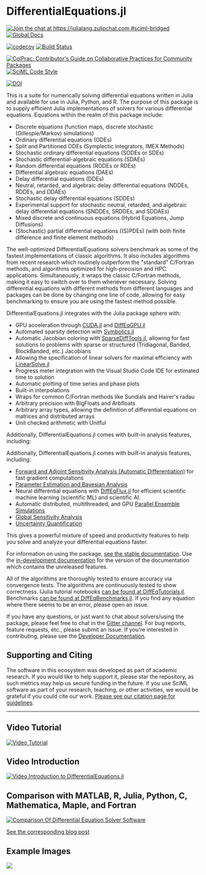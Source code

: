 # DifferentialEquations.jl

[![Join the chat at https://julialang.zulipchat.com #sciml-bridged](https://img.shields.io/static/v1?label=Zulip&message=chat&color=9558b2&labelColor=389826)](https://julialang.zulipchat.com/#narrow/stream/279055-sciml-bridged)
[![Global Docs](https://img.shields.io/badge/docs-SciML-blue.svg)](https://docs.sciml.ai/DiffEqDocs/stable/)

[![codecov](https://codecov.io/gh/SciML/DifferentialEquations.jl/branch/master/graph/badge.svg)](https://codecov.io/gh/SciML/DifferentialEquations.jl)
[![Build Status](https://github.com/SciML/DifferentialEquations.jl/workflows/CI/badge.svg)](https://github.com/SciML/DifferentialEquations.jl/actions?query=workflow%3ACI)

[![ColPrac: Contributor's Guide on Collaborative Practices for Community Packages](https://img.shields.io/badge/ColPrac-Contributor's%20Guide-blueviolet)](https://github.com/SciML/ColPrac)
[![SciML Code Style](https://img.shields.io/static/v1?label=code%20style&message=SciML&color=9558b2&labelColor=389826)](https://github.com/SciML/SciMLStyle)

[![DOI](https://zenodo.org/badge/58516043.svg)](https://zenodo.org/badge/latestdoi/58516043)

This is a suite for numerically solving differential equations written in Julia
and available for use in Julia, Python, and R. The
purpose of this package is to supply efficient Julia implementations of solvers
for various differential equations. Equations within the realm of this package
include:

- Discrete equations (function maps, discrete stochastic (Gillespie/Markov)
  simulations)
- Ordinary differential equations (ODEs)
- Split and Partitioned ODEs (Symplectic integrators, IMEX Methods)
- Stochastic ordinary differential equations (SODEs or SDEs)
- Stochastic differential-algebraic equations (SDAEs)
- Random differential equations (RODEs or RDEs)
- Differential algebraic equations (DAEs)
- Delay differential equations (DDEs)
- Neutral, retarded, and algebraic delay differential equations (NDDEs, RDDEs, and DDAEs)
- Stochastic delay differential equations (SDDEs)
- Experimental support for stochastic neutral, retarded, and algebraic delay differential equations (SNDDEs, SRDDEs, and SDDAEs)
- Mixed discrete and continuous equations (Hybrid Equations, Jump Diffusions)
- (Stochastic) partial differential equations ((S)PDEs) (with both finite
  difference and finite element methods)
  
The well-optimized DifferentialEquations solvers benchmark as some of the fastest
implementations of classic algorithms. It also includes algorithms from recent
research which routinely outperform the "standard" C/Fortran methods, and algorithms
optimized for high-precision and HPC applications. Simultaneously, it wraps
the classic C/Fortran methods, making it easy to switch over to them whenever
necessary. Solving differential equations with different methods from
different languages and packages can be done by changing one line of code,
allowing for easy benchmarking to ensure you are using the fastest method possible.

DifferentialEquations.jl integrates with the Julia package sphere with:

- GPU acceleration through [CUDA.jl](https://cuda.juliagpu.org/stable/) and [DiffEqGPU.jl](https://docs.sciml.ai/DiffEqGPU/dev/)
- Automated sparsity detection with [Symbolics.jl](https://github.com/JuliaSymbolics/Symbolics.jl)
- Automatic Jacobian coloring with [SparseDiffTools.jl](https://docs.sciml.ai/SparseDiffTools/stable/), allowing for fast solutions
  to problems with sparse or structured (Tridiagonal, Banded, BlockBanded, etc.) Jacobians
- Allowing the specification of linear solvers for maximal efficiency with [LinearSolve.jl](https://docs.sciml.ai/LinearSolve/stable/)
- Progress meter integration with the Visual Studio Code IDE for estimated time to solution
- Automatic plotting of time series and phase plots
- Built-in interpolations
- Wraps for common C/Fortran methods like Sundials and Hairer's radau
- Arbitrary precision with BigFloats and Arbfloats
- Arbitrary array types, allowing the definition of differential equations on
  matrices and distributed arrays
- Unit checked arithmetic with Unitful

Additionally, DifferentialEquations.jl comes with built-in analysis features, including:

Additionally, DifferentialEquations.jl comes with built-in analysis features, including:

- [Forward and Adjoint Sensitivity Analysis (Automatic Differentiation)](https://docs.sciml.ai/SciMLSensitivity/stable/) for fast gradient computations
- [Parameter Estimation and Bayesian Analysis](https://docs.sciml.ai/Overview/stable/highlevels/inverse_problems/)
- Neural differential equations with [DiffEqFlux.jl](https://docs.sciml.ai/DiffEqFlux/stable/)
  for efficient scientific machine learning (scientific ML) and scientific AI.
- Automatic distributed, multithreaded, and GPU [Parallel Ensemble Simulations](https://diffeq.sciml.ai/dev/features/ensemble/)
- [Global Sensitivity Analysis](https://docs.sciml.ai/GlobalSensitivity/stable/)
- [Uncertainty Quantification](https://docs.sciml.ai/Overview/stable/highlevels/uncertainty_quantification/)

This gives a powerful mixture of speed and productivity features to help you
solve and analyze your differential equations faster.

For information on using the package,
[see the stable documentation](https://diffeq.sciml.ai/stable/). Use the
[in-development documentation](https://diffeq.sciml.ai/dev/) for the version of
the documentation which contains the unreleased features.

All of the algorithms are thoroughly tested to ensure accuracy via convergence
tests. The algorithms are continuously tested to show correctness.
IJulia tutorial notebooks
[can be found at DiffEqTutorials.jl](https://github.com/SciML/SciMLTutorials.jl).
Benchmarks
[can be found at DiffEqBenchmarks.jl](https://github.com/SciML/SciMLBenchmarks.jl).
If you find any equation where there seems to be an error, please open an issue.

If you have any questions, or just want to chat about solvers/using the package,
please feel free to chat in the [Gitter channel](https://gitter.im/JuliaDiffEq/Lobby?utm_source=badge&utm_medium=badge&utm_campaign=pr-badge&utm_content=badge).
For bug reports, feature requests, etc., please submit an issue. If you're
interested in contributing, please see the
[Developer Documentation](http://devdocs.sciml.ai/latest/).

## Supporting and Citing

The software in this ecosystem was developed as part of academic research. If you
would like to help support it, please star the repository, as such metrics may
help us secure funding in the future. If you use SciML software as part
of your research, teaching, or other activities, we would be grateful if you
could cite our work.
[Please see our citation page for guidelines](http://sciml.ai/citing.html).

--------------------------------

## Video Tutorial

[![Video Tutorial](https://user-images.githubusercontent.com/1814174/36342812-bdfd0606-13b8-11e8-9eff-ff219de909e5.PNG)](https://youtu.be/KPEqYtEd-zY)

## Video Introduction

[![Video Introduction to DifferentialEquations.jl](https://user-images.githubusercontent.com/1814174/27973992-e236a9a4-6310-11e7-84af-2b66097cecf9.PNG)](https://youtu.be/75SCMIRlNXM)

## Comparison with MATLAB, R, Julia, Python, C, Mathematica, Maple, and Fortran

<a href="http://www.stochasticlifestyle.com/wp-content/uploads/2019/08/de_solver_software_comparsion.pdf"><img src="http://www.stochasticlifestyle.com/wp-content/uploads/2019/08/de_solver_software_comparsion-1.png" alt="Comparison Of Differential Equation Solver Software" align="middle"/></a>

[See the corresponding blog post](http://www.stochasticlifestyle.com/comparison-differential-equation-solver-suites-matlab-r-julia-python-c-fortran/)

## Example Images

<img src="https://raw.githubusercontent.com/SciML/DifferentialEquations.jl/master/assets/DifferentialEquations_Example.png" align="middle"  />
